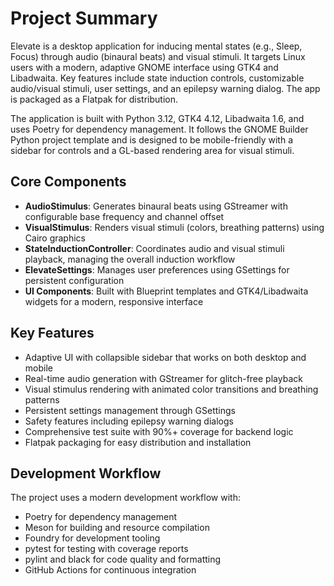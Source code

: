 # Project Summary

Elevate is a desktop application for inducing mental states (e.g., Sleep, Focus) through audio (binaural beats) and visual stimuli. It targets Linux users with a modern, adaptive GNOME interface using GTK4 and Libadwaita. Key features include state induction controls, customizable audio/visual stimuli, user settings, and an epilepsy warning dialog. The app is packaged as a Flatpak for distribution.

The application is built with Python 3.12, GTK4 4.12, Libadwaita 1.6, and uses Poetry for dependency management. It follows the GNOME Builder Python project template and is designed to be mobile-friendly with a sidebar for controls and a GL-based rendering area for visual stimuli.

## Core Components

- **AudioStimulus**: Generates binaural beats using GStreamer with configurable base frequency and channel offset
- **VisualStimulus**: Renders visual stimuli (colors, breathing patterns) using Cairo graphics
- **StateInductionController**: Coordinates audio and visual stimuli playback, managing the overall induction workflow
- **ElevateSettings**: Manages user preferences using GSettings for persistent configuration
- **UI Components**: Built with Blueprint templates and GTK4/Libadwaita widgets for a modern, responsive interface

## Key Features

- Adaptive UI with collapsible sidebar that works on both desktop and mobile
- Real-time audio generation with GStreamer for glitch-free playback
- Visual stimulus rendering with animated color transitions and breathing patterns
- Persistent settings management through GSettings
- Safety features including epilepsy warning dialogs
- Comprehensive test suite with 90%+ coverage for backend logic
- Flatpak packaging for easy distribution and installation

## Development Workflow

The project uses a modern development workflow with:
- Poetry for dependency management
- Meson for building and resource compilation
- Foundry for development tooling
- pytest for testing with coverage reports
- pylint and black for code quality and formatting
- GitHub Actions for continuous integration